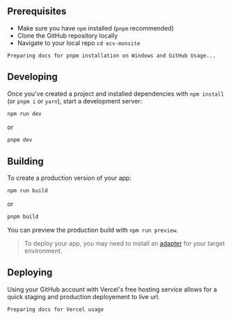 ## Prerequisites

- Make sure you have `npm` installed (`pnpm` recommended)
- Clone the GitHub repository locally
- Navigate to your local repo `cd ecv-monsite`

`Preparing docs for pnpm installation on Windows and GitHub Usage...`

## Developing

Once you've created a project and installed dependencies with `npm install` (or `pnpm i` or `yarn`), start a development server:

```bash
npm run dev
```

or

```bash
pnpm dev
```

## Building

To create a production version of your app:

```bash
npm run build
```

or

```bash
pnpm build
```

You can preview the production build with `npm run preview`.

> To deploy your app, you may need to install an [adapter](https://kit.svelte.dev/docs/adapters) for your target environment.

## Deploying

Using your GitHub account with Vercel's free hosting service allows for a quick staging and production deployement to live url.

`Preparing docs for Vercel usage`

